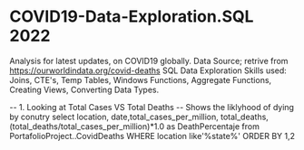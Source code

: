 # COVID19-Data-Exploration.SQL 2022

Analysis for latest updates, on COVID19 globally. Data Source; retrive from https://ourworldindata.org/covid-deaths SQL Data Exploration Skills used: Joins, CTE's, Temp Tables, Windows Functions, Aggregate Functions, Creating Views, Converting Data Types.


 -- 1. Looking at Total Cases VS Total Deaths
 -- Shows the liklyhood of dying by conutry
        select location, date,total_cases_per_million, total_deaths,(total_deaths/total_cases_per_million)*1.0 as DeathPercentaje
from PortafolioProject..CovidDeaths
WHERE location like'%state%'
ORDER BY 1,2	
